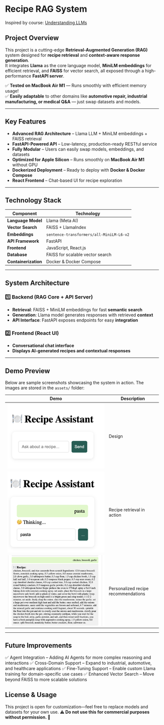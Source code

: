 # Recipe RAG System  
Inspired by course: [Understanding LLMs](https://cogsciprag.github.io/Understanding-LLMs-course/intro.html)  

## Project Overview  
This project is a cutting-edge **Retrieval-Augmented Generation (RAG)** system designed for **recipe retrieval** and **context-aware response generation**.  
It integrates **Llama** as the core language model, **MiniLM embeddings** for efficient retrieval, and **FAISS** for vector search, all exposed through a high-performance **FastAPI server**.  

✅ **Tested on MacBook Air M1** — Runs smoothly with efficient memory usage!  
✅ **Easily adaptable** to other domains like **automotive repair, industrial manufacturing, or medical Q&A** — just swap datasets and models.  

---

## Key Features  
- **Advanced RAG Architecture** – Llama LLM + MiniLM embeddings + FAISS retrieval  
- **FastAPI-Powered API** – Low-latency, production-ready RESTful service  
- **Fully Modular** – Users can easily swap models, embeddings, and datasets  
- **Optimized for Apple Silicon** – Runs smoothly on **MacBook Air M1** without GPU  
- **Dockerized Deployment** – Ready to deploy with **Docker & Docker Compose**  
- **React Frontend** – Chat-based UI for recipe exploration  

---

## Technology Stack  

| **Component**      | **Technology**                                    |
|--------------------|--------------------------------------------------|
| **Language Model** | Llama (Meta AI)                                  |
| **Vector Search**  | FAISS + LlamaIndex                               |
| **Embeddings**     | `sentence-transformers/all-MiniLM-L6-v2`         |
| **API Framework**  | FastAPI                                          |
| **Frontend**      | JavaScript, React.js                             |
| **Database**      | FAISS for scalable vector search                 |
| **Containerization** | Docker & Docker Compose                       |

---

## System Architecture  

### 1️⃣ Backend (RAG Core + API Server)  
- **Retrieval**: FAISS + MiniLM embeddings for fast **semantic search**  
- **Generation**: Llama model generates responses with retrieved **context**  
- **API Interface**: FastAPI exposes endpoints for easy **integration**  

### 2️⃣ Frontend (React UI)  
- **Conversational chat interface**  
- **Displays AI-generated recipes and contextual responses**  

---

## Demo Preview  
Below are sample screenshots showcasing the system in action. The images are stored in the `assets/` folder:  

| **Demo**                  | **Description**                          |
|---------------------------|------------------------------------------|
| ![Demo 1](https://github.com/whitney-house/RAG_system/blob/main/fronted/src/assets/demo1.png) | Design          |
| ![Demo 2](https://github.com/whitney-house/RAG_system/blob/main/fronted/src/assets/demo2.png) | Recipe retrieval in action               |
| ![Demo 3](https://github.com/whitney-house/RAG_system/blob/main/fronted/src/assets/demo3.png) | Personalized recipe recommendations   |

---


## Future Improvements
✅ Agent Integration – Adding AI Agents for more complex reasoning and interactions
✅ Cross-Domain Support – Expand to industrial, automotive, and healthcare applications
✅ Fine-Tuning Support – Enable custom Llama training for domain-specific use cases
✅ Enhanced Vector Search – Move beyond FAISS to more scalable solutions

## License & Usage
This project is open for customization—feel free to replace models and datasets for your own use.
**⚠️ Do not use this for commercial purposes without permission. 🚀**

